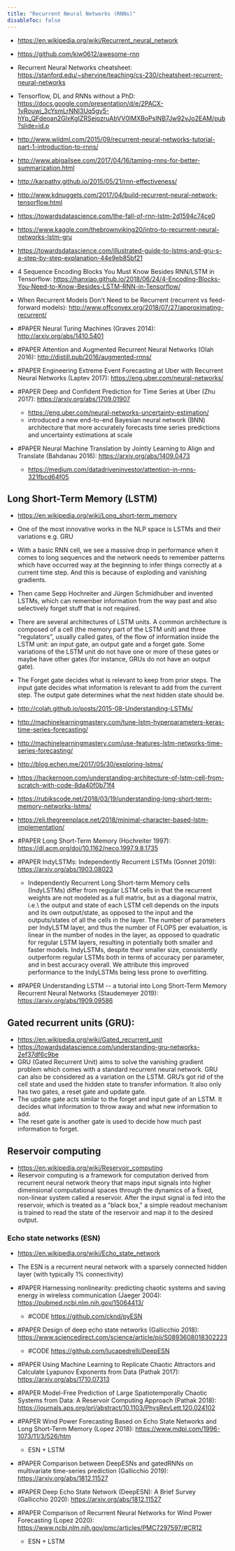 ```yaml
---
title: "Recurrent Neural Networks (RNNs)"
disableToc: false 
---
```


- https://en.wikipedia.org/wiki/Recurrent_neural_network
- https://github.com/kjw0612/awesome-rnn
- Recurrent Neural Networks cheatsheet: https://stanford.edu/~shervine/teaching/cs-230/cheatsheet-recurrent-neural-networks
- Tensorflow, DL and RNNs without a PhD: https://docs.google.com/presentation/d/e/2PACX-1vRouwj_3cYsmLrNNI3Uq5gv5-hYp_QFdeoan2GlxKgIZRSejozruAbVV0IMXBoPsINB7Jw92vJo2EAM/pub?slide=id.p
- http://www.wildml.com/2015/09/recurrent-neural-networks-tutorial-part-1-introduction-to-rnns/
- http://www.abigailsee.com/2017/04/16/taming-rnns-for-better-summarization.html
- http://karpathy.github.io/2015/05/21/rnn-effectiveness/
- http://www.kdnuggets.com/2017/04/build-recurrent-neural-network-tensorflow.html
- https://towardsdatascience.com/the-fall-of-rnn-lstm-2d1594c74ce0
- https://www.kaggle.com/thebrownviking20/intro-to-recurrent-neural-networks-lstm-gru
- https://towardsdatascience.com/illustrated-guide-to-lstms-and-gru-s-a-step-by-step-explanation-44e9eb85bf21
- 4 Sequence Encoding Blocks You Must Know Besides RNN/LSTM in Tensorflow: https://hanxiao.github.io/2018/06/24/4-Encoding-Blocks-You-Need-to-Know-Besides-LSTM-RNN-in-Tensorflow/
- When Recurrent Models Don't Need to be Recurrent (recurrent vs feed-forward models): http://www.offconvex.org/2018/07/27/approximating-recurrent/


- #PAPER Neural Turing Machines (Graves 2014): http://arxiv.org/abs/1410.5401
- #PAPER Attention and Augmented Recurrent Neural Networks (Olah 2016): http://distill.pub/2016/augmented-rnns/
- #PAPER Engineering Extreme Event Forecasting at Uber with Recurrent Neural Networks (Laptev 2017): https://eng.uber.com/neural-networks/
- #PAPER Deep and Confident Prediction for Time Series at Uber (Zhu 2017): https://arxiv.org/abs/1709.01907
	- https://eng.uber.com/neural-networks-uncertainty-estimation/ 
	- introduced a new end-to-end Bayesian neural network (BNN) architecture that more accurately forecasts time series predictions and uncertainty estimations at scale
- #PAPER Neural Machine Translation by Jointly Learning to Align and Translate (Bahdanau 2016): https://arxiv.org/abs/1409.0473
	- https://medium.com/datadriveninvestor/attention-in-rnns-321fbcd64f05
	

## Long Short-Term Memory (LSTM)
- https://en.wikipedia.org/wiki/Long_short-term_memory
- One of the most innovative works in the NLP space is LSTMs and their variations e.g. GRU 
- With a basic RNN cell, we see a massive drop in performance when it comes to long sequences and the network needs to remember patterns which have occurred way at the beginning to infer things correctly at a current time step. And this is because of exploding and vanishing gradients.
- Then came Sepp Hochreiter and Jürgen Schmidhuber and invented LSTMs, which can remember information from the way past and also selectively forget stuff that is not required.
- There are several architectures of LSTM units. A common architecture is composed of a cell (the memory part of the LSTM unit) and three "regulators", usually called gates, of the flow of information inside the LSTM unit: an input gate, an output gate and a forget gate. Some variations of the LSTM unit do not have one or more of these gates or maybe have other gates (for instance, GRUs do not have an output gate).
- The Forget gate decides what is relevant to keep from prior steps. The input gate decides what information is relevant to add from the current step. The output gate determines what the next hidden state should be.
- http://colah.github.io/posts/2015-08-Understanding-LSTMs/
- http://machinelearningmastery.com/tune-lstm-hyperparameters-keras-time-series-forecasting/
- http://machinelearningmastery.com/use-features-lstm-networks-time-series-forecasting/
- http://blog.echen.me/2017/05/30/exploring-lstms/
- https://hackernoon.com/understanding-architecture-of-lstm-cell-from-scratch-with-code-8da40f0b71f4
- https://rubikscode.net/2018/03/19/understanding-long-short-term-memory-networks-lstms/
- https://eli.thegreenplace.net/2018/minimal-character-based-lstm-implementation/

- #PAPER Long Short-Term Memory (Hochreiter 1997): https://dl.acm.org/doi/10.1162/neco.1997.9.8.1735
- #PAPER IndyLSTMs: Independently Recurrent LSTMs (Gonnet 2019): https://arxiv.org/abs/1903.08023
	- Independently Recurrent Long Short-term Memory cells (IndyLSTMs) differ from regular LSTM cells in that the recurrent weights are not modeled as a full matrix, but as a diagonal matrix, i.e.\ the output and state of each LSTM cell depends on the inputs and its own output/state, as opposed to the input and the outputs/states of all the cells in the layer. The number of parameters per IndyLSTM layer, and thus the number of FLOPS per evaluation, is linear in the number of nodes in the layer, as opposed to quadratic for regular LSTM layers, resulting in potentially both smaller and faster models. IndyLSTMs, despite their smaller size, consistently outperform regular LSTMs both in terms of accuracy per parameter, and in best accuracy overall. We attribute this improved performance to the IndyLSTMs being less prone to overfitting.
- #PAPER Understanding LSTM -- a tutorial into Long Short-Term Memory Recurrent Neural Networks (Staudemeyer 2019): https://arxiv.org/abs/1909.09586


## Gated recurrent units (GRU): 
- https://en.wikipedia.org/wiki/Gated_recurrent_unit 
- https://towardsdatascience.com/understanding-gru-networks-2ef37df6c9be
- GRU (Gated Recurrent Unit) aims to solve the vanishing gradient problem which comes with a standard recurrent neural network. GRU can also be considered as a variation on the LSTM. GRU’s got rid of the cell state and used the hidden state to transfer information. It also only has two gates, a reset gate and update gate. 
- The update gate acts similar to the forget and input gate of an LSTM. It decides what information to throw away and what new information to add.
- The reset gate is another gate is used to decide how much past information to forget.
	

## Reservoir computing
- https://en.wikipedia.org/wiki/Reservoir_computing
- Reservoir computing is a framework for computation derived from recurrent neural network theory that maps input signals into higher dimensional computational spaces through the dynamics of a fixed, non-linear system called a reservoir. After the input signal is fed into the reservoir, which is treated as a "black box," a simple readout mechanism is trained to read the state of the reservoir and map it to the desired output.

### Echo state networks (ESN)
- https://en.wikipedia.org/wiki/Echo_state_network
- The ESN is a recurrent neural network with a sparsely connected hidden layer (with typically 1% connectivity)

- #PAPER Harnessing nonlinearity: predicting chaotic systems and saving energy in wireless communication (Jaeger 2004): https://pubmed.ncbi.nlm.nih.gov/15064413/
	- #CODE https://github.com/cknd/pyESN
- #PAPER Design of deep echo state networks (Gallicchio 2018): https://www.sciencedirect.com/science/article/pii/S0893608018302223
	- #CODE https://github.com/lucapedrelli/DeepESN
- #PAPER Using Machine Learning to Replicate Chaotic Attractors and Calculate Lyapunov Exponents from Data (Pathak 2017): https://arxiv.org/abs/1710.07313
- #PAPER Model-Free Prediction of Large Spatiotemporally Chaotic Systems from Data: A Reservoir Computing Approach (Pathak 2018): https://journals.aps.org/prl/abstract/10.1103/PhysRevLett.120.024102
- #PAPER Wind Power Forecasting Based on Echo State Networks and Long Short-Term Memory (Lopez 2018): https://www.mdpi.com/1996-1073/11/3/526/htm
	- ESN + LSTM
- #PAPER Comparison between DeepESNs and gatedRNNs on multivariate time-series prediction (Gallicchio 2019): https://arxiv.org/abs/1812.11527
- #PAPER Deep Echo State Network (DeepESN): A Brief Survey (Gallicchio 2020): https://arxiv.org/abs/1812.11527	
- #PAPER Comparison of Recurrent Neural Networks for Wind Power Forecasting (Lopez 2020): https://www.ncbi.nlm.nih.gov/pmc/articles/PMC7297597/#CR12
	- ESN + LSTM







